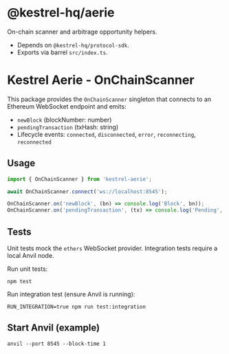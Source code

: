 # @kestrel-hq/aerie

On-chain scanner and arbitrage opportunity helpers.

- Depends on `@kestrel-hq/protocol-sdk`.
- Exports via barrel `src/index.ts`.
# Kestrel Aerie - OnChainScanner

This package provides the `OnChainScanner` singleton that connects to an Ethereum WebSocket endpoint and emits:

- `newBlock` (blockNumber: number)
- `pendingTransaction` (txHash: string)
- Lifecycle events: `connected`, `disconnected`, `error`, `reconnecting`, `reconnected`

## Usage
```ts
import { OnChainScanner } from 'kestrel-aerie';

await OnChainScanner.connect('ws://localhost:8545');

OnChainScanner.on('newBlock', (bn) => console.log('Block', bn));
OnChainScanner.on('pendingTransaction', (tx) => console.log('Pending', tx));
```

## Tests
Unit tests mock the `ethers` WebSocket provider. Integration tests require a local Anvil node.

Run unit tests:
```
npm test
```

Run integration test (ensure Anvil is running):
```
RUN_INTEGRATION=true npm run test:integration
```

## Start Anvil (example)
```
anvil --port 8545 --block-time 1
```
